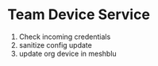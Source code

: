 # Team Device Service

1. Check incoming credentials
1. sanitize config update
1. update org device in meshblu
